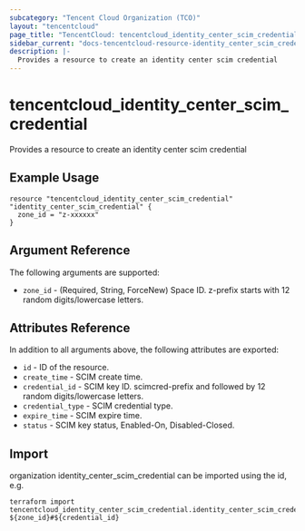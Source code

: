 ```yaml
---
subcategory: "Tencent Cloud Organization (TCO)"
layout: "tencentcloud"
page_title: "TencentCloud: tencentcloud_identity_center_scim_credential"
sidebar_current: "docs-tencentcloud-resource-identity_center_scim_credential"
description: |-
  Provides a resource to create an identity center scim credential
---
```


# tencentcloud_identity_center_scim_credential

Provides a resource to create an identity center scim credential

## Example Usage

```hcl
resource "tencentcloud_identity_center_scim_credential" "identity_center_scim_credential" {
  zone_id = "z-xxxxxx"
}
```

## Argument Reference

The following arguments are supported:

* `zone_id` - (Required, String, ForceNew) Space ID. z-prefix starts with 12 random digits/lowercase letters.

## Attributes Reference

In addition to all arguments above, the following attributes are exported:

* `id` - ID of the resource.
* `create_time` - SCIM create time.
* `credential_id` - SCIM key ID. scimcred-prefix and followed by 12 random digits/lowercase letters.
* `credential_type` - SCIM credential type.
* `expire_time` - SCIM expire time.
* `status` - SCIM key status, Enabled-On, Disabled-Closed.


## Import

organization identity_center_scim_credential can be imported using the id, e.g.

```
terraform import tencentcloud_identity_center_scim_credential.identity_center_scim_credential ${zone_id}#${credential_id}
```

